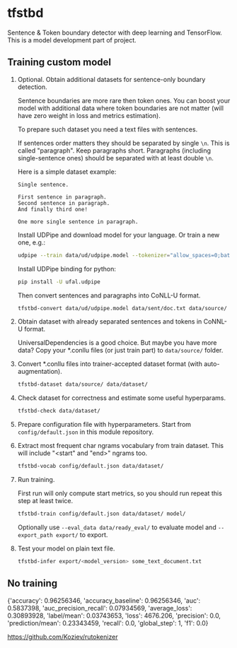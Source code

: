 # tfstbd

Sentence & Token boundary detector with deep learning and TensorFlow.
This is a model development part of project.


## Training custom model

1. Optional. Obtain additional datasets for sentence-only boundary detection.

    Sentence boundaries are more rare then token ones.
    You can boost your model with additional data where token boundaries are not matter (will have zero weight in loss and metrics estimation).

    To prepare such dataset you need a text files with sentences.

    If sentences order matters they should be separated by single `\n`. This is called "paragraph". Keep paragraphs short.
    Paragraphs (including single-sentence ones) should be separated with at least double `\n`.

    Here is a simple dataset example:
    ```
    Single sentence.
    
    First sentence in paragraph.
    Second sentence in paragraph.
    And finally third one!
    
    One more single sentence in paragraph.
    ```

    Install UDPipe and download model for your language. Or train a new one, e.g.:
    ```bash
    udpipe --train data/ud/udpipe.model --tokenizer="allow_spaces=0;batch_size=256;dimension=64;learning_rate=0.02;segment_size=256;epochs=50" --parser=none --heldout=data/ud/test.conllu data/ud/train.conllu
    ```

    Install UDPipe binding for python:
    ```bash
    pip install -U ufal.udpipe
    ```

    Then convert sentences and paragraphs into CoNLL-U format.
    ```bash
    tfstbd-convert data/ud/udpipe.model data/sent/doc.txt data/source/
    ```

2. Obtain dataset with already separated sentences and tokens in CoNNL-U format.

    UniversalDependencies is a good choice. But maybe you have more data?
    Copy your *.conllu files (or just train part) to `data/source/` folder.

3. Convert *.conllu files into trainer-accepted dataset format (with auto-augmentation).

    ```bash
    tfstbd-dataset data/source/ data/dataset/
    ```

4. Check dataset for correctness and estimate some useful hyperparams.

    ```bash
    tfstbd-check data/dataset/
    ```

5. Prepare configuration file with hyperparameters. Start from `config/default.json` in this module repository.

6. Extract most frequent char ngrams vocabulary from train dataset.  This will include "<start" and "end>" ngrams too.

    ```bash
    tfstbd-vocab config/default.json data/dataset/
    ```

7. Run training.

    First run will only compute start metrics, so you should run repeat this step at least twice.
    ```bash
    tfstbd-train config/default.json data/dataset/ model/
    ```

    Optionally use `--eval_data data/ready_eval/` to evaluate model and `--export_path export/` to export.

8. Test your model on plain text file.
    ```bash
    tfstbd-infer export/<model_version> some_text_document.txt
    ```


## No training
{'accuracy': 0.96256346, 'accuracy_baseline': 0.96256346, 'auc': 0.5837398, 'auc_precision_recall': 0.07934569, 'average_loss': 0.30893928, 'label/mean': 0.03743653, 'loss': 4676.206, 'precision': 0.0, 'prediction/mean': 0.23343459, 'recall': 0.0, 'global_step': 1, 'f1': 0.0}



https://github.com/Koziev/rutokenizer
